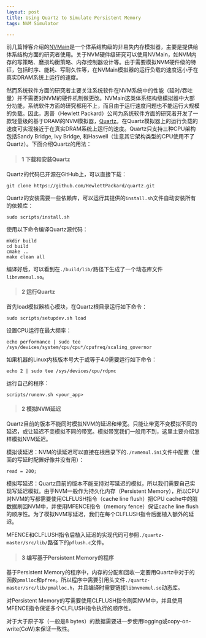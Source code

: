 ```yaml
---
layout: post
title: Using Quartz to Simulate Persistent Memory
tags: NVM Simulator

---
```


前几篇博客介绍的[NVMain](http://wiki.nvmain.org/)是一个体系结构级的非易失内存模拟器，主要是提供给体系结构方面的研究者使用。关于NVM硬件级研究可以使用NVMain，如NVM内存的写策略、磨损均衡策略、内存控制器设计等。由于需要模拟NVM硬件级的特征，包括时序、能耗、写耐久性等，在NVMain模拟器的运行负载的速度远小于在真实DRAM系统上运行的速度。

然而系统软件方面的研究者主要关注系统软件在NVM系统中的性能（延时/吞吐量）并不需要对NVM的硬件机制做更改。NVMain这类体系结构级模拟器中大部分功能，系统软件方面的研究都用不上，而且由于运行速度问题也不能运行大规模的负载。因此，惠普（Hewlett Packard）公司为系统软件方面的研究者开发了一款轻量级的基于DRAM的NVM模拟器，[Quartz](https://github.com/HewlettPackard/quartz)。在Quartz模拟器上的运行负载的速度可实现接近于在真实DRAM系统上运行的速度。Quartz只支持三种CPU架构包括Sandy Bridge, Ivy Bridge, 和Haswell（注意其它架构类型的CPU使用不了Quartz）。下面介绍Quartz的用法：



> #### 1 下载和安装Quartz

Quartz的代码已开源在GitHub上，可以直接下载：

    git clone https://github.com/HewlettPackard/quartz.git
	
Quartz的安装需要一些依赖库，可以运行其提供的`install.sh`文件自动安装所有的依赖库：

    sudo scripts/install.sh
	
使用以下命令编译Quartz源代码：

    mkdir build
    cd build
    cmake ..
    make clean all

编译好后，可以看到在`./build/lib/`路径下生成了一个动态库文件`libnvmemul.so`。	

> #### 2 运行Quartz

首先load模拟器核心模块，在Quartz根目录运行如下命令：
    
    sudo scripts/setupdev.sh load
	
设置CPU运行在最大频率：

    echo performance | sudo tee /sys/devices/system/cpu/cpu*/cpufreq/scaling_governor
	
如果机器的Linux内核版本号大于或等于4.0需要运行如下命令：

    echo 2 | sudo tee /sys/devices/cpu/rdpmc
	
运行自己的程序：

    scripts/runenv.sh <your_app>
    
> #### 2 模拟NVM延迟

Quartz目前的版本不能同时模拟NVM的延迟和带宽。只能让带宽不变模拟不同的延迟，或让延迟不变模拟不同的带宽。模拟带宽我们一般用不到，这里主要介绍怎样模拟NVM延迟。

模拟读延迟：NVM的读延迟可以直接在根目录下的`./nvmemul.ini`文件中配置（里面的写延时配置好像并没有用）：

    read = 200;

模拟写延迟：Quartz目前的版本不能支持对写延迟的模拟，所以我们需要自己实现写延迟模拟。由于NVM一般作为持久化内存（Persistent Memory），所以CPU对NVM的写都需要使用CLFLUSH指令（cache line flush）把CPU cache中的脏数据刷回NVM中，并使用MFENCE指令（memory fence）保证cache line flush的顺序性。为了模拟NVM写延迟，我们在每个CLFLUSH指令后面植入额外的延迟。

MFENCE和CLFLUSH指令后植入延迟的实现代码可参照`./quartz-master/src/lib/`路径下的`pflush.c`文件。

> #### 3 编写基于Persistent Memory的程序	

基于Persistent Memory的程序中，内存的分配和回收一定要用Quartz中对于的函数`pmalloc`和`pfree`。所以程序中需要引用头文件`./quartz-master/src/lib/pmalloc.h`，并且编译时需要链接`libnvmemul.so`动态库。

对Persistent Memory的写需要使用CLFLUSH指令刷回NVM中，并且使用MFENCE指令保证多个CLFLUSH指令执行的顺序性。

对于大于原子写（一般是8 bytes）的数据需要进一步使用logging或copy-on-write(CoW)来保证一致性。


	